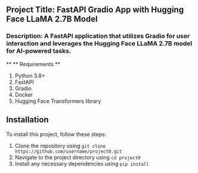 

## Project Title: FastAPI Gradio App with Hugging Face LLaMA 2.7B Model

### Description: A FastAPI application that utilizes Gradio for user interaction and leverages the Hugging Face LLaMA 2.7B model for AI-powered tasks.

** ** Requirements **

1. Python 3.8+
2. FastAPI
3. Gradio
4. Docker
5. Hugging Face Transformers library
## Installation
To install this project, follow these steps:
1. Clone the repository using `git clone https://github.com/username/project0.git`
2. Navigate to the project directory using `cd project0`
3. Install any necessary dependencies using `pip install`


